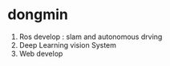 # dongmin


1.	Ros develop : slam and autonomous drving
2.	Deep Learning vision System
3.	Web develop
